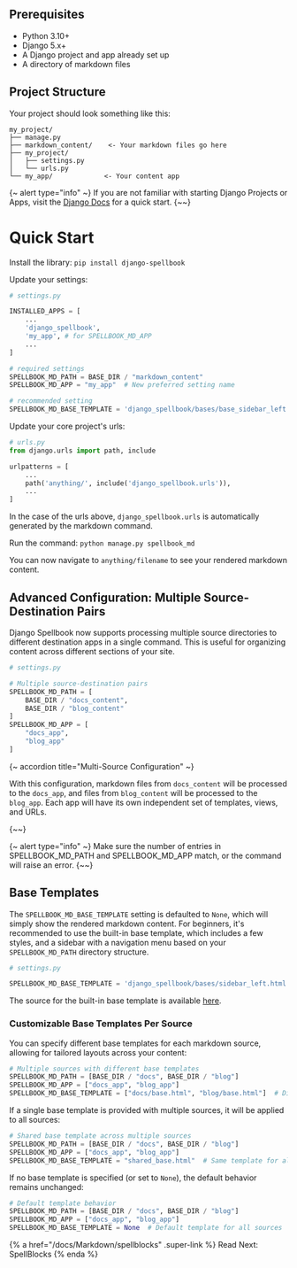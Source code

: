 ## Prerequisites

- Python 3.10+
- Django 5.x+
- A Django project and app already set up
- A directory of markdown files

## Project Structure
Your project should look something like this:

```django
my_project/
├── manage.py
├── markdown_content/    <- Your markdown files go here
├── my_project/
│   ├── settings.py
│   └── urls.py
└── my_app/             <- Your content app
```

{~ alert type="info" ~}
If you are not familiar with starting Django Projects or Apps, visit the [Django Docs](https://docs.djangoproject.com/en/5.1/intro/tutorial01/) for a quick start.
{~~}

# Quick Start

Install the library: `pip install django-spellbook`

Update your settings:

```python
# settings.py

INSTALLED_APPS = [
    ...
    'django_spellbook',
    'my_app', # for SPELLBOOK_MD_APP
    ...
]

# required settings
SPELLBOOK_MD_PATH = BASE_DIR / "markdown_content"
SPELLBOOK_MD_APP = "my_app"  # New preferred setting name

# recommended setting
SPELLBOOK_MD_BASE_TEMPLATE = 'django_spellbook/bases/base_sidebar_left.html'
```

Update your core project's urls:

```python
# urls.py
from django.urls import path, include

urlpatterns = [
    ...
    path('anything/', include('django_spellbook.urls')),
    ...
]
```

In the case of the urls above, `django_spellbook.urls` is automatically generated by the markdown command.

Run the command: `python manage.py spellbook_md`

You can now navigate to `anything/filename` to see your rendered markdown content.

## Advanced Configuration: Multiple Source-Destination Pairs

Django Spellbook now supports processing multiple source directories to different destination apps in a single command. This is useful for organizing content across different sections of your site.

```python
# settings.py

# Multiple source-destination pairs
SPELLBOOK_MD_PATH = [
    BASE_DIR / "docs_content",
    BASE_DIR / "blog_content"
]
SPELLBOOK_MD_APP = [
    "docs_app",
    "blog_app"
]
```

{~ accordion title="Multi-Source Configuration" ~}

With this configuration, markdown files from `docs_content` will be processed to the `docs_app`, and files from `blog_content` will be processed to the `blog_app`. Each app will have its own independent set of templates, views, and URLs.

{~~}

{~ alert type="info" ~}
Make sure the number of entries in SPELLBOOK_MD_PATH and SPELLBOOK_MD_APP match, or the command will raise an error.
{~~}

## Base Templates

The `SPELLBOOK_MD_BASE_TEMPLATE` setting is defaulted to `None`, which will simply show the rendered markdown content. For beginners, it's recommended to use the built-in base template, which includes a few styles, and a sidebar with a navigation menu based on your `SPELLBOOK_MD_PATH` directory structure.

```python
# settings.py

SPELLBOOK_MD_BASE_TEMPLATE = 'django_spellbook/bases/sidebar_left.html'
```

The source for the built-in base template is available [here](https://github.com/smattymatty/django_spellbook/blob/main/django_spellbook/templates/django_spellbook/bases/sidebar_left.html).

### Customizable Base Templates Per Source

You can specify different base templates for each markdown source, allowing for tailored layouts across your content:

```python
# Multiple sources with different base templates
SPELLBOOK_MD_PATH = [BASE_DIR / "docs", BASE_DIR / "blog"]
SPELLBOOK_MD_APP = ["docs_app", "blog_app"]
SPELLBOOK_MD_BASE_TEMPLATE = ["docs/base.html", "blog/base.html"]  # Different templates
```

If a single base template is provided with multiple sources, it will be applied to all sources:

```python
# Shared base template across multiple sources
SPELLBOOK_MD_PATH = [BASE_DIR / "docs", BASE_DIR / "blog"]
SPELLBOOK_MD_APP = ["docs_app", "blog_app"]
SPELLBOOK_MD_BASE_TEMPLATE = "shared_base.html"  # Same template for all sources
```

If no base template is specified (or set to `None`), the default behavior remains unchanged:

```python
# Default template behavior
SPELLBOOK_MD_PATH = [BASE_DIR / "docs", BASE_DIR / "blog"]
SPELLBOOK_MD_APP = ["docs_app", "blog_app"]
SPELLBOOK_MD_BASE_TEMPLATE = None  # Default template for all sources
```

{% a href="/docs/Markdown/spellblocks" .super-link %}
Read Next: SpellBlocks
{% enda %}